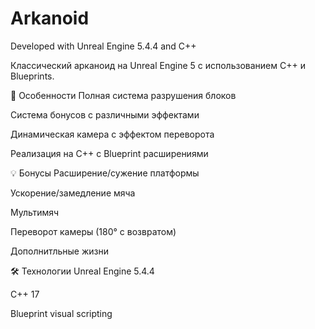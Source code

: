 # Arkanoid

Developed with Unreal Engine 5.4.4 and C++

Классический арканоид на Unreal Engine 5 с использованием C++ и Blueprints.

🚀 Особенности
Полная система разрушения блоков

Система бонусов с различными эффектами

Динамическая камера с эффектом переворота

Реализация на C++ с Blueprint расширениями

💡 Бонусы
Расширение/сужение платформы

Ускорение/замедление мяча

Мультимяч

Переворот камеры (180° с возвратом)

Дополнитльные жизни

🛠 Технологии
Unreal Engine 5.4.4

C++ 17

Blueprint visual scripting
